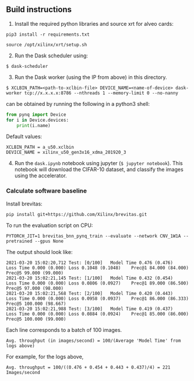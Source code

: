 ## Build instructions

1. Install the required python libraries and source xrt for alveo cards:

```pip3 install -r requirements.txt```

```source /opt/xilinx/xrt/setup.sh```

2. Run the Dask scheduler using:

```$ dask-scheduler```

3. Run the Dask worker (using the IP from above) in this directory.

```$ XCLBIN_PATH=<path-to-xclbin-file> DEVICE_NAME=<name-of-device> dask-worker tcp://x.x.x.x:8786 --nthreads 1 --memory-limit 0 --no-nanny```

<name-of-device> can be obtained by running the following in a python3 shell:
```python
from pynq import Device
for i in Device.devices:
    print(i.name)
```
Default values:
```
XCLBIN_PATH = a_u50.xclbin
DEVICE_NAME = xilinx_u50_gen3x16_xdma_201920_3
```

4. Run the `dask.ipynb` notebook using jupyter (```$ jupyter notebook```). This notebook will download the CIFAR-10 dataset, and classify the images using the accelerator.

### Calculate software baseline
Install brevitas:
```
pip install git+https://github.com/Xilinx/brevitas.git
```

To run the evaluation script on CPU:
```
PYTORCH_JIT=1 brevitas_bnn_pynq_train --evaluate --network CNV_1W1A --pretrained --gpus None
```

The output should look like:
```
2021-03-20 15:02:20,712 Test: [0/100]	Model Time 0.476 (0.476)	Loss Time 0.000 (0.000)	Loss 0.1048 (0.1048)	Prec@1 84.000 (84.000)	Prec@5 99.000 (99.000)	
2021-03-20 15:02:21,145 Test: [1/100]	Model Time 0.432 (0.454)	Loss Time 0.000 (0.000)	Loss 0.0806 (0.0927)	Prec@1 89.000 (86.500)	Prec@5 97.000 (98.000)	
2021-03-20 15:02:21,568 Test: [2/100]	Model Time 0.420 (0.443)	Loss Time 0.000 (0.000)	Loss 0.0958 (0.0937)	Prec@1 86.000 (86.333)	Prec@5 100.000 (98.667)	
2021-03-20 15:02:21,988 Test: [3/100]	Model Time 0.419 (0.437)	Loss Time 0.000 (0.000)	Loss 0.0884 (0.0924)	Prec@1 85.000 (86.000)	Prec@5 100.000 (99.000)	
```

Each line corresponds to a batch of 100 images.
```
Avg. throughput (in images/second) = 100/(Average 'Model Time' from logs above)
```
For example, for the logs above, 
```
Avg. throughput = 100/((0.476 + 0.454 + 0.443 + 0.437)/4) = 221 Images/second
```

